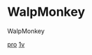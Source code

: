 # WalpMonkey
WalpMonkey
<!DOCTYPE HTML>
<body>
<a href="https://5.161.68.227/" target="https://5.161.68.227/">pro</a>
<a href="https://angrytree0.github.io/projects/1v1lol/index.html#" target="https://angrytree0.github.io/projects/1v1lol/index.html#">1v</a>
</body>
